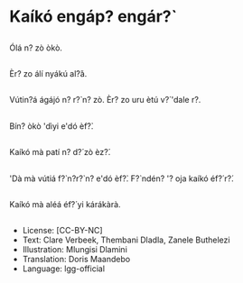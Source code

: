 # Kaíkó engáp? engár?̀

##
Ólá n? zò òkò.

##
Èr? zo álí nyákú al?́á.

##
Vútin?á ágájó n? r?̀ n? zò. Èr?
zo uru ètú v?́ 'dale r?.

##
Bín? òkò 'dìyi e'dó èf?̀.

##
Kaíkó mà patí n? d?́ zò èz?́.

##
'Dà mà vútiá f?̀ n?r?̀ n? e'dó
èf?̀. F?̀ ndén? '? oja kaíkó éf?́
r?́.

##
Kaíkó mà aléá éf?́ yi
kárákàrà.

##
* License: [CC-BY-NC]
* Text: Clare Verbeek, Thembani Dladla, Zanele Buthelezi
* Illustration: Mlungisi Dlamini
* Translation: Doris Maandebo
* Language: lgg-official
